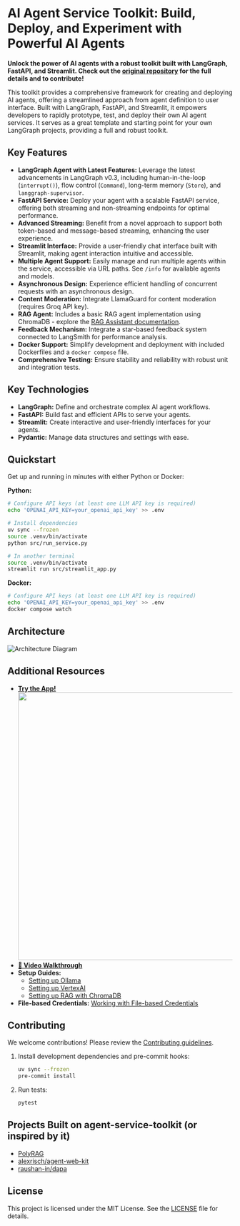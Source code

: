 # AI Agent Service Toolkit: Build, Deploy, and Experiment with Powerful AI Agents

**Unlock the power of AI agents with a robust toolkit built with LangGraph, FastAPI, and Streamlit. Check out the [original repository](https://github.com/JoshuaC215/agent-service-toolkit) for the full details and to contribute!**

This toolkit provides a comprehensive framework for creating and deploying AI agents, offering a streamlined approach from agent definition to user interface.  Built with LangGraph, FastAPI, and Streamlit, it empowers developers to rapidly prototype, test, and deploy their own AI agent services.  It serves as a great template and starting point for your own LangGraph projects, providing a full and robust toolkit.

## Key Features

*   **LangGraph Agent with Latest Features:** Leverage the latest advancements in LangGraph v0.3, including human-in-the-loop (`interrupt()`), flow control (`Command`), long-term memory (`Store`), and `langgraph-supervisor`.
*   **FastAPI Service:**  Deploy your agent with a scalable FastAPI service, offering both streaming and non-streaming endpoints for optimal performance.
*   **Advanced Streaming:**  Benefit from a novel approach to support both token-based and message-based streaming, enhancing the user experience.
*   **Streamlit Interface:**  Provide a user-friendly chat interface built with Streamlit, making agent interaction intuitive and accessible.
*   **Multiple Agent Support:** Easily manage and run multiple agents within the service, accessible via URL paths. See `/info` for available agents and models.
*   **Asynchronous Design:**  Experience efficient handling of concurrent requests with an asynchronous design.
*   **Content Moderation:**  Integrate LlamaGuard for content moderation (requires Groq API key).
*   **RAG Agent:**  Includes a basic RAG agent implementation using ChromaDB - explore the [RAG Assistant documentation](docs/RAG_Assistant.md).
*   **Feedback Mechanism:**  Integrate a star-based feedback system connected to LangSmith for performance analysis.
*   **Docker Support:** Simplify development and deployment with included Dockerfiles and a `docker compose` file.
*   **Comprehensive Testing:**  Ensure stability and reliability with robust unit and integration tests.

## Key Technologies

*   **LangGraph:** Define and orchestrate complex AI agent workflows.
*   **FastAPI:**  Build fast and efficient APIs to serve your agents.
*   **Streamlit:**  Create interactive and user-friendly interfaces for your agents.
*   **Pydantic:** Manage data structures and settings with ease.

## Quickstart

Get up and running in minutes with either Python or Docker:

**Python:**

```bash
# Configure API keys (at least one LLM API key is required)
echo 'OPENAI_API_KEY=your_openai_api_key' >> .env

# Install dependencies
uv sync --frozen
source .venv/bin/activate
python src/run_service.py

# In another terminal
source .venv/bin/activate
streamlit run src/streamlit_app.py
```

**Docker:**

```bash
# Configure API keys (at least one LLM API key is required)
echo 'OPENAI_API_KEY=your_openai_api_key' >> .env
docker compose watch
```

## Architecture

![Architecture Diagram](media/agent_architecture.png)

## Additional Resources

*   **[Try the App!](https://agent-service-toolkit.streamlit.app/)**
    <a href="https://agent-service-toolkit.streamlit.app/"><img src="media/app_screenshot.png" width="600"></a>
*   **[🎥 Video Walkthrough](https://www.youtube.com/watch?v=pdYVHw_YCNY)**
*   **Setup Guides:**
    *   [Setting up Ollama](docs/Ollama.md)
    *   [Setting up VertexAI](docs/VertexAI.md)
    *   [Setting up RAG with ChromaDB](docs/RAG_Assistant.md)
*   **File-based Credentials:** [Working with File-based Credentials](docs/File_Based_Credentials.md)

## Contributing

We welcome contributions!  Please review the [Contributing guidelines](CONTRIBUTING.md).

1.  Install development dependencies and pre-commit hooks:

    ```bash
    uv sync --frozen
    pre-commit install
    ```
2.  Run tests:

    ```bash
    pytest
    ```

## Projects Built on agent-service-toolkit (or inspired by it)

*   [PolyRAG](https://github.com/QuentinFuxa/PolyRAG)
*   [alexrisch/agent-web-kit](https://github.com/alexrisch/agent-web-kit)
*   [raushan-in/dapa](https://github.com/raushan-in/dapa)

## License

This project is licensed under the MIT License.  See the [LICENSE](LICENSE) file for details.